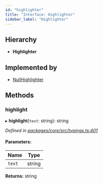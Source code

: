 ```yaml
---
id: "highlighter"
title: "Interface: Highlighter"
sidebar_label: "Highlighter"
---
```


## Hierarchy

* **Highlighter**

## Implemented by

* [NullHighlighter](../classes/nullhighlighter.md)

## Methods

### highlight

▸ **highlight**(`text`: string): string

*Defined in [packages/core/src/typings.ts:401](https://github.com/mikro-orm/mikro-orm/blob/c7aaca40d/packages/core/src/typings.ts#L401)*

#### Parameters:

Name | Type |
------ | ------ |
`text` | string |

**Returns:** string
